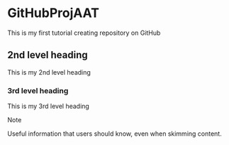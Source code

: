 # GitHubProjAAT
This is my first tutorial creating repository on GitHub

## 2nd level heading
This is my 2nd level heading
### 3rd level heading
This is my 3rd level heading

> [!NOTE]
> Useful information that users should know, even when skimming content.
